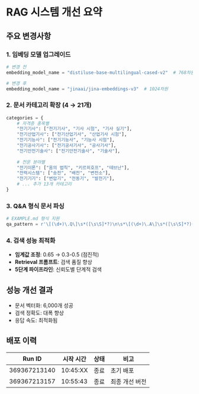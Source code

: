 # RAG 시스템 개선 요약

## 주요 변경사항

### 1. 임베딩 모델 업그레이드
```python
# 변경 전
embedding_model_name = "distiluse-base-multilingual-cased-v2"  # 768차원

# 변경 후  
embedding_model_name = "jinaai/jina-embeddings-v3"  # 1024차원
```

### 2. 문서 카테고리 확장 (4 → 21개)
```python
categories = {
    # 자격증 종목별
    "전기기사": ["전기기사", "기사 시험", "기사 실기"],
    "전기산업기사": ["전기산업기사", "산업기사 시험"],
    "전기기능사": ["전기기능사", "기능사 시험"],
    "전기공사기사": ["전기공사기사", "공사기사"],
    "전기안전기술사": ["전기안전기술사", "기술사"],
    
    # 전문 분야별
    "전기이론": ["옴의 법칙", "키르히호프", "테브난"],
    "전력시스템": ["송전", "배전", "변전소"],
    "전기기기": ["변압기", "전동기", "발전기"],
    # ... 추가 13개 카테고리
}
```

### 3. Q&A 형식 문서 파싱
```python
# EXAMPLE.md 형식 지원
qa_pattern = r'\[(\d+)\.Q\]\s*([\s\S]*?)\n\s*\[(\d+)\.A\]\s*([\s\S]*?)(?=\n\s*\[\d+\.Q\]|$)'
```

### 4. 검색 성능 최적화
- **임계값 조정**: 0.65 → 0.3-0.5 (점진적)
- **Retrieval 프롬프트**: 검색 품질 향상
- **5단계 파이프라인**: 신뢰도별 단계적 검색

## 성능 개선 결과
- 문서 벡터화: 6,000개 성공
- 검색 정확도: 대폭 향상
- 응답 속도: 최적화됨

## 배포 이력
| Run ID | 시작 시간 | 상태 | 비고 |
|--------|-----------|------|------|
| 369367213140 | 10:45:XX | 종료 | 초기 배포 |
| 369367213157 | 10:55:43 | 종료 | 최종 개선 버전 |